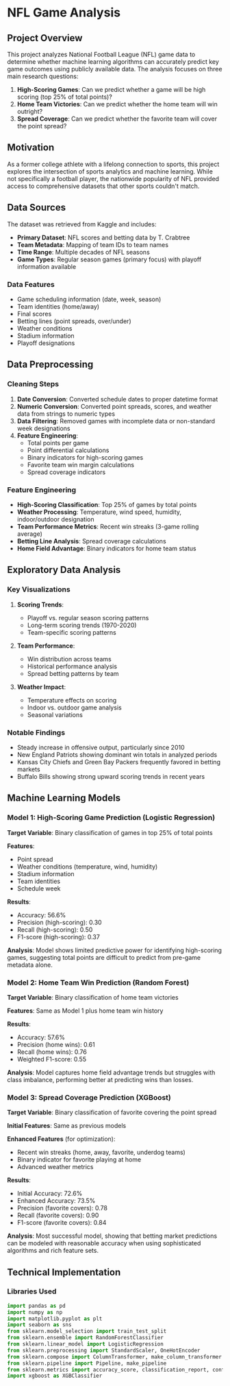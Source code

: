 # NFL Game Analysis

## Project Overview

This project analyzes National Football League (NFL) game data to determine whether machine learning algorithms can accurately predict key game outcomes using publicly available data. The analysis focuses on three main research questions:

1. **High-Scoring Games**: Can we predict whether a game will be high scoring (top 25% of total points)?
2. **Home Team Victories**: Can we predict whether the home team will win outright?
3. **Spread Coverage**: Can we predict whether the favorite team will cover the point spread?

## Motivation

As a former college athlete with a lifelong connection to sports, this project explores the intersection of sports analytics and machine learning. While not specifically a football player, the nationwide popularity of NFL provided access to comprehensive datasets that other sports couldn't match.

## Data Sources

The dataset was retrieved from Kaggle and includes:
- **Primary Dataset**: NFL scores and betting data by T. Crabtree
- **Team Metadata**: Mapping of team IDs to team names
- **Time Range**: Multiple decades of NFL seasons
- **Game Types**: Regular season games (primary focus) with playoff information available

### Data Features

- Game scheduling information (date, week, season)
- Team identities (home/away)
- Final scores
- Betting lines (point spreads, over/under)
- Weather conditions
- Stadium information
- Playoff designations

## Data Preprocessing

### Cleaning Steps

1. **Date Conversion**: Converted schedule dates to proper datetime format
2. **Numeric Conversion**: Converted point spreads, scores, and weather data from strings to numeric types
3. **Data Filtering**: Removed games with incomplete data or non-standard week designations
4. **Feature Engineering**:
   - Total points per game
   - Point differential calculations
   - Binary indicators for high-scoring games
   - Favorite team win margin calculations
   - Spread coverage indicators

### Feature Engineering

- **High-Scoring Classification**: Top 25% of games by total points
- **Weather Processing**: Temperature, wind speed, humidity, indoor/outdoor designation
- **Team Performance Metrics**: Recent win streaks (3-game rolling average)
- **Betting Line Analysis**: Spread coverage calculations
- **Home Field Advantage**: Binary indicators for home team status

## Exploratory Data Analysis

### Key Visualizations

1. **Scoring Trends**:
   - Playoff vs. regular season scoring patterns
   - Long-term scoring trends (1970-2020)
   - Team-specific scoring patterns

2. **Team Performance**:
   - Win distribution across teams
   - Historical performance analysis
   - Spread betting patterns by team

3. **Weather Impact**:
   - Temperature effects on scoring
   - Indoor vs. outdoor game analysis
   - Seasonal variations

### Notable Findings

- Steady increase in offensive output, particularly since 2010
- New England Patriots showing dominant win totals in analyzed periods
- Kansas City Chiefs and Green Bay Packers frequently favored in betting markets
- Buffalo Bills showing strong upward scoring trends in recent years

## Machine Learning Models

### Model 1: High-Scoring Game Prediction (Logistic Regression)

**Target Variable**: Binary classification of games in top 25% of total points

**Features**:
- Point spread
- Weather conditions (temperature, wind, humidity)
- Stadium information
- Team identities
- Schedule week

**Results**:
- Accuracy: 56.6%
- Precision (high-scoring): 0.30
- Recall (high-scoring): 0.50
- F1-score (high-scoring): 0.37

**Analysis**: Model shows limited predictive power for identifying high-scoring games, suggesting total points are difficult to predict from pre-game metadata alone.

### Model 2: Home Team Win Prediction (Random Forest)

**Target Variable**: Binary classification of home team victories

**Features**: Same as Model 1 plus home team win history

**Results**:
- Accuracy: 57.6%
- Precision (home wins): 0.61
- Recall (home wins): 0.76
- Weighted F1-score: 0.55

**Analysis**: Model captures home field advantage trends but struggles with class imbalance, performing better at predicting wins than losses.

### Model 3: Spread Coverage Prediction (XGBoost)

**Target Variable**: Binary classification of favorite covering the point spread

**Initial Features**: Same as previous models

**Enhanced Features** (for optimization):
- Recent win streaks (home, away, favorite, underdog teams)
- Binary indicator for favorite playing at home
- Advanced weather metrics

**Results**:
- Initial Accuracy: 72.6%
- Enhanced Accuracy: 73.5%
- Precision (favorite covers): 0.78
- Recall (favorite covers): 0.90
- F1-score (favorite covers): 0.84

**Analysis**: Most successful model, showing that betting market predictions can be modeled with reasonable accuracy when using sophisticated algorithms and rich feature sets.

## Technical Implementation

### Libraries Used
```python
import pandas as pd
import numpy as np
import matplotlib.pyplot as plt
import seaborn as sns
from sklearn.model_selection import train_test_split
from sklearn.ensemble import RandomForestClassifier
from sklearn.linear_model import LogisticRegression
from sklearn.preprocessing import StandardScaler, OneHotEncoder
from sklearn.compose import ColumnTransformer, make_column_transformer
from sklearn.pipeline import Pipeline, make_pipeline
from sklearn.metrics import accuracy_score, classification_report, confusion_matrix
import xgboost as XGBClassifier
